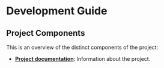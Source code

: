 # Development Guide

## Project Components

This is an overview of the distinct components of the project:

- [**Project documentation**](../docs): Information about the project.

